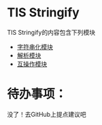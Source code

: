 # TIS Stringify

TIS Stringify的内容包含下列模块

* [字符串化模块](modules/string_module.md)
* [解析模块](modules/parse_module.md)
* [互操作模块](modules/interop_module.md)

# 待办事项： 
没了！去GitHub上提点建议吧